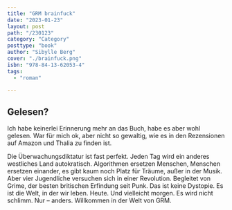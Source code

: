 ```yaml
---
title: "GRM brainfuck"
date: "2023-01-23"
layout: post
path: "/230123"
category: "Category"
posttype: "book"
author: "Sibylle Berg"
cover: "./brainfuck.png"
isbn: "978-84-13-62053-4"
tags:
  - "roman"

---
```

## Gelesen?

Ich habe keinerlei Erinnerung mehr an das Buch, habe es aber wohl gelesen. War für mich ok, aber nicht so gewaltig, wie es in den Rezensionen auf Amazon und Thalia zu finden ist.

Die Überwachungsdiktatur ist fast perfekt. Jeden Tag wird ein anderes westliches Land autokratisch. Algorithmen ersetzen Menschen, Menschen ersetzen einander, es gibt kaum noch Platz für Träume, außer in der Musik. Aber vier Jugendliche versuchen sich in einer Revolution. Begleitet von Grime, der besten britischen Erfindung seit Punk. Das ist keine Dystopie. Es ist die Welt, in der wir leben. Heute. Und vielleicht morgen. Es wird nicht schlimm. Nur – anders. Willkommen in der Welt von GRM.